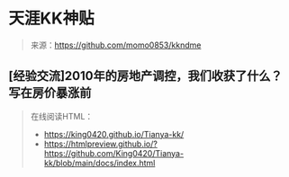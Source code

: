 # 天涯KK神贴
> 来源：https://github.com/momo0853/kkndme
## [经验交流]2010年的房地产调控，我们收获了什么？写在房价暴涨前
> 在线阅读HTML：
> - https://king0420.github.io/Tianya-kk/
> - https://htmlpreview.github.io/?https://github.com/King0420/Tianya-kk/blob/main/docs/index.html
